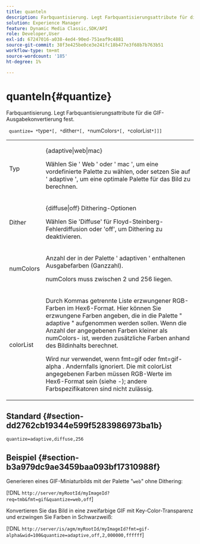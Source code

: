 ```yaml
---
title: quanteln
description: Farbquantisierung. Legt Farbquantisierungsattribute für die GIF-Ausgabekonvertierung fest.
solution: Experience Manager
feature: Dynamic Media Classic,SDK/API
role: Developer,User
exl-id: 67247016-a038-4ed4-90ed-751eaf9c4881
source-git-commit: 38f3e425be0ce3e241fc18b477e3f68b7b763b51
workflow-type: tm+mt
source-wordcount: '185'
ht-degree: 1%

---
```


# quanteln{#quantize}

Farbquantisierung. Legt Farbquantisierungsattribute für die GIF-Ausgabekonvertierung fest.

` quantize= *`type`*[, *`dither`*[, *`numColors`*[, *`colorList`*]]]`

<table id="simpletable_6BF155FCB8224E7EBFC8D8375AD26A71"> 
 <tr class="strow"> 
  <td class="stentry"> <p> <span class="codeph"> <span class="varname"> Typ </span> </span> </p> </td> 
  <td class="stentry"> <p> <span class="codeph"> {adaptive|web|mac} </span> </p> <p>Wählen Sie ' <span class="codeph"> Web </span>' oder ' <span class="codeph"> mac </span>', um eine vordefinierte Palette zu wählen, oder setzen Sie auf ' <span class="codeph"> adaptive </span>', um eine optimale Palette für das Bild zu berechnen. </p> </td> 
 </tr> 
 <tr class="strow"> 
  <td class="stentry"> <p> <span class="codeph"> <span class="varname"> Dither </span> </span> </p> </td> 
  <td class="stentry"> <p> <span class="codeph"> {diffuse|off} </span> Dithering-Optionen </p> <p>Wählen Sie 'Diffuse' für Floyd-Steinberg-Fehlerdiffusion oder 'off', um Dithering zu deaktivieren. </p> </td> 
 </tr> 
 <tr class="strow"> 
  <td class="stentry"> <p> <span class="codeph"> <span class="varname"> numColors </span> </span> </p> </td> 
  <td class="stentry"> <p>Anzahl der in der Palette ' <span class="codeph"> adaptiven </span>' enthaltenen Ausgabefarben (Ganzzahl). </p> <p> <span class="codeph"> <span class="varname"> numColors </span> </span> muss zwischen 2 und 256 liegen. </p> </td> 
 </tr> 
 <tr class="strow"> 
  <td class="stentry"> <p> <span class="codeph"> <span class="varname"> colorList </span> </span> </p> </td> 
  <td class="stentry"> <p>Durch Kommas getrennte Liste erzwungener RGB-Farben im Hex6-Format. Hier können Sie erzwungene Farben angeben, die in die Palette "<span class="codeph"> adaptive </span>" aufgenommen werden sollen. Wenn die Anzahl der angegebenen Farben kleiner als <span class="codeph"> numColors-</span> ist, werden zusätzliche Farben anhand des Bildinhalts berechnet. </p> <p>Wird nur verwendet, wenn <span class="codeph"> fmt=gif </span> oder <span class="codeph"> fmt=gif-alpha </span>. Andernfalls ignoriert. Die mit <span class="codeph"> <span class="varname"> colorList </span> </span> angegebenen Farben müssen RGB-Werte im Hex6-Format sein (siehe <span class="codeph">-</span>); andere Farbspezifikatoren sind nicht zulässig. </p> </td> 
 </tr> 
</table>

## Standard {#section-dd2762cb19344e599f5283986973ba1b}

`quantize=adaptive,diffuse,256`

## Beispiel {#section-b3a979dc9ae3459baa093bf17310988f}

Generieren eines GIF-Miniaturbilds mit der Palette &quot;`web`&quot; ohne Dithering:

[!DNL `http://server/myRootId/myImageId?req=tmb&fmt=gif&quantize=web,off`]

Konvertieren Sie das Bild in eine zweifarbige GIF mit Key-Color-Transparenz und erzwingen Sie Farben in Schwarzweiß:

[!DNL `http://server/is/agm/myRootId/myImageId?fmt=gif-alpha&wid=100&quantize=adaptive,off,2,000000,ffffff`]
